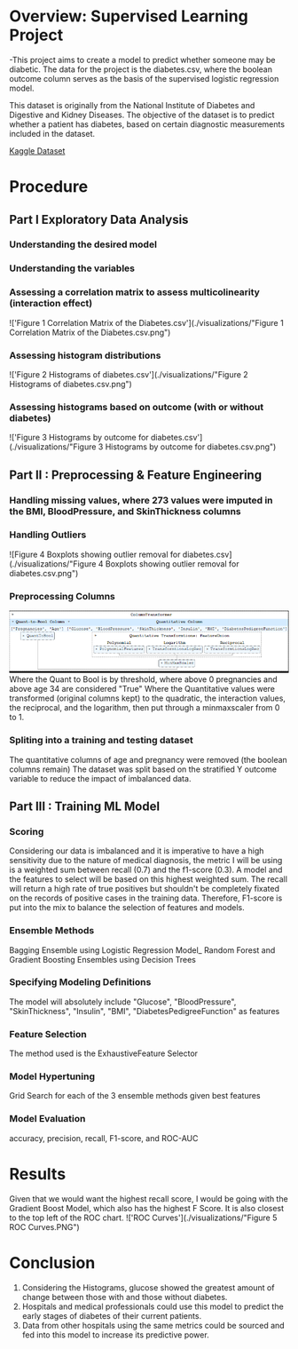 # Overview: Supervised Learning Project 

-This project aims to create a model to predict whether someone may be diabetic.  The data for the project is the diabetes.csv, where the boolean outcome column serves as the basis of the supervised logistic regression model. 

This dataset is originally from the National Institute of Diabetes and Digestive and Kidney
Diseases. The objective of the dataset is to predict whether a patient has diabetes,
based on certain diagnostic measurements included in the dataset. 

[Kaggle Dataset](https://www.kaggle.com/datasets/akshaydattatraykhare/diabetes-dataset)


# Procedure

## Part I Exploratory Data Analysis

### Understanding the desired model

### Understanding the variables 

### Assessing a correlation matrix to assess multicolinearity (interaction effect)
!['Figure 1 Correlation Matrix of the Diabetes.csv'](./visualizations/"Figure 1 Correlation Matrix of the Diabetes.csv.png")

### Assessing histogram distributions
!['Figure 2 Histograms of diabetes.csv'](./visualizations/"Figure 2 Histograms of diabetes.csv.png")

### Assessing histograms based on outcome (with or without diabetes)
!['Figure 3 Histograms by outcome for diabetes.csv'](./visualizations/"Figure 3 Histograms by outcome for diabetes.csv.png")


## Part II : Preprocessing & Feature Engineering

### Handling missing values, where 273 values were imputed in the BMI, BloodPressure, and SkinThickness columns

### Handling Outliers
![Figure 4 Boxplots showing outlier removal for diabetes.csv](./visualizations/"Figure 4 Boxplots showing outlier removal for diabetes.csv.png")

### Preprocessing Columns
!['Preprocessing Pipeline'](./visualizations/preprocessing_pipeline.PNG)
Where the Quant to Bool is by threshold, where above 0 pregnancies and above age 34 are considered "True"
Where the Quantitative values were transformed (original columns kept) to the quadratic, the interaction values, the reciprocal, and the logarithm, then put through a minmaxscaler from 0 to 1.

### Spliting into a training and testing dataset
The quantitative columns of age and pregnancy were removed (the boolean columns remain)
The dataset was split based on the stratified Y outcome variable to reduce the impact of imbalanced data.

## Part III : Training ML Model

### Scoring
Considering our data is imbalanced and it is imperative to have a high sensitivity due to the nature of medical diagnosis, the metric I will be using is a weighted sum between recall (0.7) and the f1-score (0.3).  A model and the features to select will be based on this highest weighted sum. The recall will return a high rate of true positives but shouldn't be completely fixated on the records of positive cases in the training data.  Therefore, F1-score is put into the mix to balance the selection of features and models. 

### Ensemble Methods
Bagging Ensemble using Logistic Regression Model_
Random Forest and Gradient Boosting Ensembles using Decision Trees

### Specifying Modeling Definitions
The model will absolutely include "Glucose", "BloodPressure", "SkinThickness", "Insulin", "BMI", "DiabetesPedigreeFunction" as features

### Feature Selection
The method used is the ExhaustiveFeature Selector

### Model Hypertuning
Grid Search for each of the 3 ensemble methods given best features

### Model Evaluation
accuracy, precision, recall, F1-score, and ROC-AUC


# Results
Given that we would want the highest recall score, I would be going with the Gradient Boost Model, which also has the highest F Score.  It is also closest to the top left of the ROC chart.
!['ROC Curves'](./visualizations/"Figure 5 ROC Curves.PNG")

# Conclusion
1. Considering the Histograms, glucose showed the greatest amount of change between those with and those without diabetes.
2. Hospitals and medical professionals could use this model to predict the early stages of diabetes of their current patients.
3. Data from other hospitals using the same metrics could be sourced and fed into this model to increase its predictive power.


